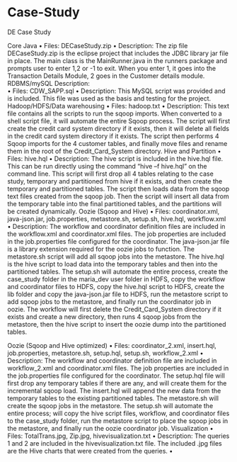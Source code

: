 # Case-Study
DE Case Study 

Core Java
•	Files: DECaseStudy.zip
•	Description: The zip file DECaseStudy.zip is the eclipse project that includes the JDBC library jar file in place. The main class is the MainRunner.java in the runners package and prompts user to enter 1,2 or -1 to exit. When you enter 1, it goes into the Transaction Details Module, 2 goes in the Customer details module. 
RDBMS/mySQL Description:  
•	Files: CDW_SAPP.sql
•	Description: This MySQL script was provided and is included. This file was used as the basis and testing for the project.
Hadoop/HDFS/Data warehousing 
•	Files: hadoop.txt
•	Description: This text file contains all the scripts to run the sqoop imports. When converted to a shell script file, it will automate the entire Sqoop process.  The script will first create the credit card system directory if it exists, then it will delete all fields in the credit card system directory if it exists. The script then performs 4 Sqoop imports for the 4 customer tables, and finally move files and rename them in the root of the Credit_Card_System directory.
Hive and Partition
•	Files: hive.hql
•	Description: The hive script is included in the hive.hql file. This can be run directly using the command “hive –f hive.hql” on the command line. This script will first drop all 4 tables relating to the case study, temporary and partitioned from hive if it exists, and then create the temporary and partitioned tables. The script then loads data from the sqoop text files created from the sqoop job. Then the script will insert all data from the temporary table into the final partitioned tables, and the partitions will be created dynamically. 
Oozie (Sqoop and Hive)
•	Files: coordinator.xml, java-json.jar, job.properties, metastore.sh, setup.sh, hive.hql, workflow.xml
•	Description: The workflow and coordinator definition files are included in the workflow.xml and coordinator.xml files. The job properties are included in the job.properties file configured for the coordinator. The java-json.jar file is a library extension required for the oozie jobs to function. The metastore.sh script will add all sqoop jobs into the metastore. The hive.hql is the hive script to load data into the temporary tables and then into the partitioned tables. The setup.sh will automate the entire process, create the case_study folder in the maria_dev user folder in HDFS, copy the workflow and coordinator files to HDFS, copy the hive.hql script to HDFS, create the lib folder and copy the java-json.jar file to HDFS, run the metastore script to add sqoop jobs to the metastore, and finally run the coordinator job in oozie. The workflow will first delete the Credit_Card_System directory if it exists and create a new directory, then runs 4 sqoop jobs from the metastore, then the hive script to insert the oozie dump into the partitioned tables.

Oozie (Sqoop and Hive optimized)
•	Files: coordinator_2.xml, insert.hql, job.properties, metastore.sh, setup.hql, setup.sh, workflow_2.xml
•	Description: The workflow and coordinator definition file are included in workflow_2.xml and coordinator.xml files. The job properties are included in the job.properties file configured for the coordinator. The setup.hql file will first drop any temporary tables if there are any, and will create them for the incremental sqoop load. The insert.hql will append the new data from the temporary tables to the existing partitioned tables. The metastore.sh will create the sqoop jobs in the metastore. The setup.sh will automate the entire process; will copy the hive script files, workflow, and coordinator files to the case_study folder, run the metastore script to place the sqoop jobs in the metastore, and finally run the oozie coordinator job.
Visualization
•	Files: TotalTrans.jpg, Zip.jpg, hivevisualization.txt
•	Description: The queries 1 and 2 are included in the hivevisualization.txt file. The included .jpg files are the Hive charts that were created from the queries.
•	
